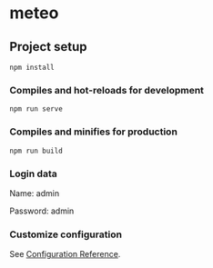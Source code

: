 # meteo

## Project setup
```
npm install
```

### Compiles and hot-reloads for development
```
npm run serve
```

### Compiles and minifies for production
```
npm run build
```
### Login data

Name: admin

Password: admin

### Customize configuration
See [Configuration Reference](https://cli.vuejs.org/config/).

